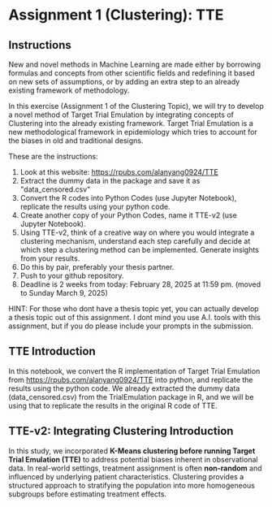 # Assignment 1 (Clustering): TTE
## Instructions
New and novel methods in Machine Learning are made either by borrowing formulas and concepts from other scientific fields and redefining it based on new sets of assumptions, or by adding an extra step to an already existing framework of methodology.

In this exercise (Assignment 1 of the Clustering Topic), we will try to develop a novel method of Target Trial Emulation by integrating concepts of Clustering into the already existing framework. Target Trial Emulation is a new methodological framework in epidemiology which tries to account for the biases in old and traditional designs.

These are the instructions:
1. Look at this website: https://rpubs.com/alanyang0924/TTE
2. Extract the dummy data in the package and save it as "data_censored.csv"
2. Convert the R codes into Python Codes (use Jupyter Notebook), replicate the results using your python code.
3. Create another copy of your Python Codes, name it TTE-v2 (use Jupyter Notebook).
4. Using TTE-v2, think of a creative way on where you would integrate a clustering mechanism, understand each step carefully and decide at which step a clustering method can be implemented. Generate insights from your results.
5. Do this by pair, preferably your thesis partner.
6. Push to your github repository.
7. Deadline is 2 weeks from today: February 28, 2025 at 11:59 pm. (moved to Sunday March 9, 2025)

HINT: For those who dont have a thesis topic yet, you can actually develop a thesis topic out of this assignment.
I  dont mind you use A.I. tools with this assignment, but if you do please include your prompts in the submission.

## TTE Introduction

In this notebook, we convert the R implementation of Target Trial Emulation from https://rpubs.com/alanyang0924/TTE into python, and replicate the results using the python code. We already extracted the dummy data (data_censored.csv) from the TrialEmulation package in R, and we will be using that to replicate the results in the original R code of TTE.


## TTE-v2: Integrating Clustering Introduction
In this study, we incorporated **K-Means clustering before running Target Trial Emulation (TTE)** to address potential biases inherent in observational data. In real-world settings, treatment assignment is often **non-random** and influenced by underlying patient characteristics. Clustering provides a structured approach to stratifying the population into more homogeneous subgroups before estimating treatment effects.


